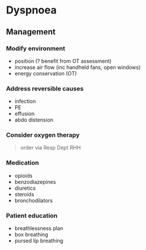 # Dyspnoea
## Management
### Modify environment
- position (? benefit from OT assessment)
- increase air flow (inc handheld fans, open windows)
- energy conservation (OT)
### Address reversible causes
- infection
- PE
- effusion
- abdo distension
### Consider oxygen therapy
> order via Resp Dept RHH
### Medication
- opioids
- benzodiazepines
- diuretics
- steroids
- bronchodilators
### Patient education
- breathlessness plan
- box breathing
- pursed lip breathing
